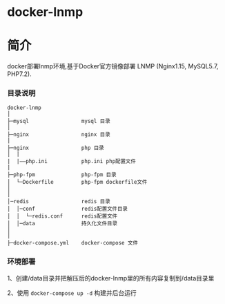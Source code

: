 # docker-lnmp

# 简介

docker部署lnmp环境,基于Docker官方镜像部署 LNMP (Nginx1.15, MySQL5.7, PHP7.2).

### 目录说明

```
docker-lnmp
│
├─mysql                 mysql 目录
│
├─nginx                 nginx 目录
|
├─nginx                 php 目录
│  |
|  |——php.ini           php.ini php配置文件
|
├─php-fpm               php-fpm 目录
│  └─Dockerfile         php-fpm dockerfile文件
│
│
│─redis               	redis 目录
│  │─conf          		redis配置文件目录
│  │  └─redis.conf      redis配置文件
│  │─data				持久化文件目录
│   
│
├─docker-compose.yml    docker-compose 文件

```
### 环境部署

1、创建/data目录并把解压后的docker-lnmp里的所有内容复制到/data目录里

2、使用 `docker-compose up -d` 构建并后台运行 
